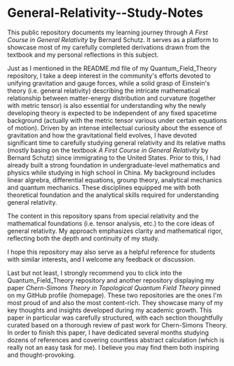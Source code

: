 # General-Relativity--Study-Notes
This public repository documents my learning journey through *A First Course in General Relativity* by Bernard Schutz. It serves as a platform to showcase most of my carefully completed derivations drawn from the textbook and my personal reflections in this subject.    

Just as I mentioned in the README.md file of my Quantum_Field_Theory repository, I take a deep interest in the community's efforts devoted to unifying gravitation and gauge forces, while a solid grasp of Einstein's theory (i.e. general relativity) describing the intricate mathematical relationship between matter-energy distribution and curvature (together with metric tensor) is also essential for understanding why the newly developing theory is expected to be independent of any fixed spacetime background (actually with the metric tensor various under certain equations of motion). Driven by an intense intellectual curiosity about the essence of gravitation and how the gravitational field evolves, I have devoted significant time to carefully studying general relativity and its relative maths (mostly basing on the textbook *A First Course in General Relativity* by Bernard Schutz) since immigrating to the United States. Prior to this, I had already built a strong foundation in undergraduate-level mathematics and physics while studying in high school in China. My background includes linear algrebra, differential equations, grounp theory, analytical mechanics and quantum mechanics.  These disciplines equipped me with both theoretical foundation and the analytical skills required for understanding general relativity.

The content in this repository spans from special relativity and the mathematical foundations (i.e. tensor analysis, etc.) to the core ideas of general relativity. My approach emphasizes clarity and mathematical rigor, reflecting both the depth and continuity of my study.    

 I hope this repository may also serve as a helpful reference for students with similar interests, and I welcome any feedback or discussion.      

Last but not least, I strongly recommend you to click into the Quantum_Field_Theory repository and another repository displaying my paper *Chern-Simons Theory in Topological Quantum Field Theory* pinned on my GitHub profile (homepage). These two repositories are the ones I'm most proud of and also the most content-rich. They showcase many of my key thoughts and insights developed during my academic growth. This paper in particular was carefully structured, with each section thoughtfully curated based on a thorough review of past work for Chern-Simons Theory. In order to finish this paper, I have dedicated several months studying dozens of references and covering countless abstract calculation (which is really not an easy task for me). I believe you may find them both inspiring and thought-provoking.



